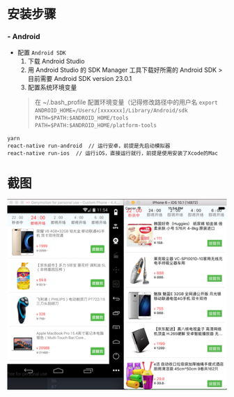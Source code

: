 # 安装步骤
### - Android
* 配置 `Android SDK`
  1. 下载 Android Studio
  2. 用 Android Studio 的 SDK Manager 工具下载好所需的 Android SDK > 目前需要 Android SDK version 23.0.1
  3. 配置系统环境变量
    > 在 ~/.bash_profile 配置环境变量（记得修改路径中的用户名
    > `export ANDROID_HOME=/Users/[xxxxxxx]/Library/Android/sdk`  
    > `PATH=$PATH:$ANDROID_HOME/tools`
    > `PATH=$PATH:$ANDROID_HOME/platform-tools`
```
yarn
react-native run-android  // 运行安卓，前提是先启动模拟器
react-native run-ios  // 运行iOS，直接运行就行，前提是使用安装了Xcode的Mac
```
# 截图
![Android & iOS](https://github.com/Calvin92/React-Native-Demo/blob/master/screenshot/Android&iOS.png)
